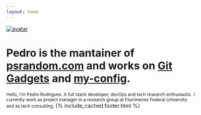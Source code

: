 ```yaml
---
layout: home
---
```


<div class="avatar-container">
  <div class="avatar-img-border">
    <a href="/about">
      <img alt="avatar" class="avatar-img" src="https://s3.wasabisys.com/psrandom/img/a/pedro-rodrigues-bio.jpg">
    </a>
  </div>
</div>

<div class="main">
  <h1>
    Pedro is the mantainer of 
    <a href="https://www.psrandom.com">psrandom.com</a> and works on
    <a href="https://www.github.com/pirpedro/git-gadgets">Git Gadgets</a> and
    <a href="https://www.github.com/pirpedro/my config">my-config</a>. 
  </h1>

</div>

<div id="footer" class="page__footer">
  <footer>
  <small>
    Hello, I'm Pedro Rodrigues. A full stack developer, devOps and tech research enthusiastic. I currently work as project manager in a research group at Fluminense Federal University and as tech consulting. 
    <!-- <p>If you want to chat, <a href="mailto:{{site.author.email}}">get in touch</a>. </p> -->
  </small>
    {% include_cached footer.html %}
  </footer>
</div>



